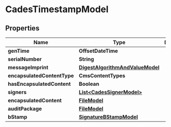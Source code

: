 

# CadesTimestampModel


## Properties

| Name | Type | Description | Notes |
|------------ | ------------- | ------------- | -------------|
|**genTime** | **OffsetDateTime** |  |  [optional] |
|**serialNumber** | **String** |  |  [optional] |
|**messageImprint** | [**DigestAlgorithmAndValueModel**](DigestAlgorithmAndValueModel.md) |  |  [optional] |
|**encapsulatedContentType** | **CmsContentTypes** |  |  [optional] |
|**hasEncapsulatedContent** | **Boolean** |  |  [optional] |
|**signers** | [**List&lt;CadesSignerModel&gt;**](CadesSignerModel.md) |  |  [optional] |
|**encapsulatedContent** | [**FileModel**](FileModel.md) |  |  [optional] |
|**auditPackage** | [**FileModel**](FileModel.md) |  |  [optional] |
|**bStamp** | [**SignatureBStampModel**](SignatureBStampModel.md) |  |  [optional] |



